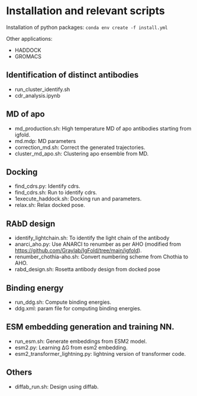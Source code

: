 # Installation and relevant scripts

Installation of python packages: 
`conda env create -f install.yml`

Other applications:
* HADDOCK
* GROMACS

## Identification of distinct antibodies
* run_cluster_identify.sh
* cdr_analysis.ipynb

## MD of apo
* md_production.sh: High temperature MD of apo antibodies starting from igfold.
* md.mdp: MD parameters
* correction_md.sh: Correct the generated trajectories.
* cluster_md_apo.sh: Clustering apo ensemble from MD.

## Docking
* find_cdrs.py: Identify cdrs.
* find_cdrs.sh: Run to identify cdrs.
* 1execute_haddock.sh: Docking run and parameters.
* relax.sh: Relax docked pose.

## RAbD design
* identify_lightchain.sh: To identify the light chain of the antibody
* anarci_aho.py: Use ANARCI to renumber as per AHO (modified from https://github.com/Graylab/IgFold/tree/main/igfold).
* renumber_chothia-aho.sh: Convert numbering scheme from Chothia to AHO.
* rabd_design.sh: Rosetta antibody design from docked pose

## Binding energy
* run_ddg.sh: Compute binding energies.
* ddg.xml: param file for computing binding energies.

## ESM embedding generation and training NN.
* run_esm.sh: Generate embeddings from ESM2 model.
* esm2.py: Learning ΔG from esm2 embedding.
* esm2_transformer_lightning.py: lightning version of transformer code.

## Others
* diffab_run.sh: Design using diffab.
